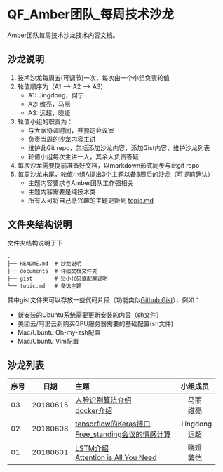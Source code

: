 # QF_Amber团队_每周技术沙龙


Amber团队每周技术沙龙技术内容文档。
## 沙龙说明
1. 技术沙龙每周五(可调节)一次，每次由一个小组负责轮值
2. 轮值顺序为（A1 --> A2 --> A3）
    - A1: Jingdong，何宁
    - A2: 维亮，马丽
    - A3: 远超，晓娅
3. 轮值小组的职责为：
    - 与大家协调时间，并预定会议室
    - 负责当周的沙龙内容主讲
    - 维护此Git repo，包括添加沙龙内容，添加Gist内容，维护沙龙列表
    - 轮值小组每次主讲一人，其余人负责答疑
4. 每次沙龙需要提前准备好文档，以markdown形式同步与此git repo
5. 每周沙龙末尾，轮值小组A提出3个主题以备3周后的沙龙（可提前确认）
    - 主题内容要求与Amber团队工作强相关
    - 主题内容需要是纯技术类
    - 所有人可将自己感兴趣的主题更新到 [topic.md](https://github.com/duyuanchao/QF_Amber_TechWeekly/blob/master/topic.md)

## 文件夹结构说明
文件夹结构说明于下
```
.
├── README.md  # 沙龙说明
├── documents  # 详细文档文件夹
├── gist       # 短小代码或配置说明
└── topic.md   # 备选主题
```
其中gist文件夹可以存放一些代码片段（功能类似[Github Gist](https://gist.github.com/)），例如：
- 新安装的Ubuntu系统需要更新安装的内容（sh文件）
- 美团云/阿里云新购买GPU服务器需要的基础配置(sh文件)
- Mac/Ubuntu Oh-my-zsh配置
- Mac/Ubuntu Vim配置

## 沙龙列表

| 序号 | 日期 | 主题 | 小组成员 |
| - | :-: |:- | :-: |
| 03 |20180615|[人脸识别算法介绍](https://github.com/duyuanchao/QF_Amber_TechWeekly/blob/master/documents/face_recognition.md) <br>[docker介绍](https://github.com/duyuanchao/QF_Amber_TechWeekly/blob/master/documents/docker.md) | 马丽 <br> 维亮 |
| 02 | 20180608|[tensorflow的Keras接口](https://github.com/duyuanchao/QF_Amber_TechWeekly/blob/master/documents/keras_tensorflow.md)<br> [Free_standing会议的情感计算](https://github.com/duyuanchao/QF_Amber_echWeekly/blob/master/documents/affective_free_standing_conversation.md)| Ｊingdong <br> 远超 |
| 01 | 20180601|[LSTM介绍](https://github.com/duyuanchao/QF_Amber_TechWeekly/blob/master/documents/lstm.md)<br> [Attention is All You Need](https://github.com/duyuanchao/QF_Amber_TechWeekly/blob/master/documents/attention_is_all_you_need.md)| 晓娅 <br> 繁恺 |
